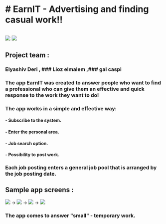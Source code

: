 # # EarnIT - Advertising and finding casual work!!

## ![](https://github.com/Elmalem/EarnIT/blob/master/IoT.jpg) ![](https://github.com/Elmalem/EarnIT/blob/master/eranit.gif)

## Project team :

### Elyashiv Deri , ### Lioz elmalem ,### gal caspi 

### The app EarnIT was created to answer people who want to find a professional who can give them an effective and quick response to the work they want to do! 

### The app works in a simple and effective way:
#### - Subscribe to the system.
#### - Enter the personal area.
#### - Job search option.
#### - Possibility to post work.

### Each job posting enters a general job pool that is arranged by the job posting date.

## Sample app screens :

![](https://github.com/Elmalem/EarnIT/blob/master/Login.png) -> ![](https://github.com/Elmalem/EarnIT/blob/master/Register.png) -> ![](https://github.com/Elmalem/EarnIT/blob/master/Post.png) -> ![](https://github.com/Elmalem/EarnIT/blob/master/PostJob_1.png) 

### The app comes to answer "small" - temporary work.





